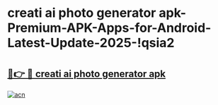 # creati ai photo generator apk-Premium-APK-Apps-for-Android-Latest-Update-2025-!qsia2

# <h2><a href="https://googleone.com">🔗👉 🔴 creati ai photo generator apk</a></h2>

[![acn](https://github.com/user-attachments/assets/0f9c940e-d8b0-45ae-aac7-cd30a18b3e1c)](https://googleone.com)

